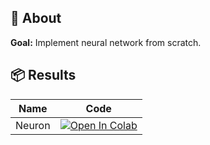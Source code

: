 ## 🔎 About
**Goal:** Implement neural network from scratch.

## 📦 Results

| Name   | Code  |
|--------|-------|
| Neuron | [![Open In Colab](https://colab.research.google.com/assets/colab-badge.svg)](https://colab.research.google.com/drive/1V3Qx9Hpf9nk1ca6hBxBb6H2MoSCjohmj?usp=sharing) |
